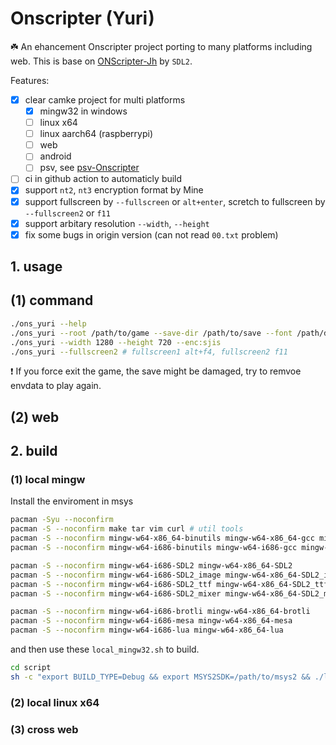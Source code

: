 # Onscripter (Yuri)  

☘️ An ehancement Onscripter project porting to many platforms including web.
This is base on [ONScripter-Jh](https://github.com/jh10001/ONScripter-Jh) by `SDL2`.

Features:  

- [x] clear camke project for multi platforms  
  - [x] mingw32 in windows
  - [ ] linux x64
  - [ ] linux aarch64 (raspberrypi)
  - [ ] web
  - [ ] android
  - [ ] psv, see [psv-Onscripter](https://github.com/YuriSizuku/psv-OnscripterJH)
- [ ] ci in github action to automaticly build  
- [x] support `nt2`, `nt3` encryption format by Mine  
- [x] support fullscreen by `--fullscreen` or `alt+enter`, scretch to fullscreen by `--fullscreen2` or `f11`  
- [x] support arbitary resolution `--width`, `--height`  
- [x] fix some bugs in origin version (can not read `00.txt` problem)  

## 1. usage

## (1) command

``` bash
./ons_yuri --help
./ons_yuri --root /path/to/game --save-dir /path/to/save --font /path/default.ttf
./ons_yuri --width 1280 --height 720 --enc:sjis
./ons_yuri --fullscreen2 # fullscreen1 alt+f4, fullscreen2 f11
```

❗ If you force exit the game, the save might be damaged, try to remvoe envdata to play again.

## (2) web

## 2. build

### (1) local mingw  

Install the enviroment in msys

``` sh
pacman -Syu --noconfirm
pacman -S --noconfirm make tar vim curl # util tools
pacman -S --noconfirm mingw-w64-x86_64-binutils mingw-w64-x86_64-gcc mingw-w64-x86_64-gdb # mingw64 compile tool
pacman -S --noconfirm mingw-w64-i686-binutils mingw-w64-i686-gcc mingw-w64-i686-gdb # mingw32 compile tool

pacman -S --noconfirm mingw-w64-i686-SDL2 mingw-w64-x86_64-SDL2
pacman -S --noconfirm mingw-w64-i686-SDL2_image mingw-w64-x86_64-SDL2_image
pacman -S --noconfirm mingw-w64-i686-SDL2_ttf mingw-w64-x86_64-SDL2_ttf
pacman -S --noconfirm mingw-w64-i686-SDL2_mixer mingw-w64-x86_64-SDL2_mixer

pacman -S --noconfirm mingw-w64-i686-brotli mingw-w64-x86_64-brotli
pacman -S --noconfirm mingw-w64-i686-mesa mingw-w64-x86_64-mesa
pacman -S --noconfirm mingw-w64-i686-lua mingw-w64-x86_64-lua
```

and then use these `local_mingw32.sh` to build.

``` sh
cd script
sh -c "export BUILD_TYPE=Debug && export MSYS2SDK=/path/to/msys2 && ./local_mingw32.sh"
```

### (2) local linux x64

### (3) cross web  
